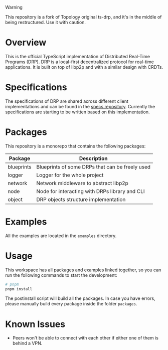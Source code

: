 > [!WARNING]
> This repository is a fork of Topology original ts-drp, and it's in the middle of being restructured. Use it with caution.

# Overview

This is the official TypeScript implementation of Distributed Real-Time Programs (DRP). DRP is a local-first decentralized protocol for real-time applications. It is built on top of libp2p and with a similar design with CRDTs.

# Specifications

The specifications of DRP are shared across different client implementations and can be found in the [specs repository](https://github.com/drp-tech/specs). Currently the specifications are starting to be written based on this implementation.

# Packages

This repository is a monorepo that contains the following packages:

| Package    | Description                                     |
| ---------- | ----------------------------------------------- |
| blueprints | Blueprints of some DRPs that can be freely used |
| logger     | Logger for the whole project                    |
| network    | Network middleware to abstract libp2p           |
| node       | Node for interacting with DRPs library and CLI  |
| object     | DRP objects structure implementation            |

# Examples

All the examples are located in the `examples` directory.

# Usage

This workspace has all packages and examples linked together, so you can run the following commands to start the development:

```bash
# pnpm
pnpm install
```

The postinstall script will build all the packages. In case you have errors, please manually build every package inside the folder `packages`.

# Known Issues

- Peers won't be able to connect with each other if either one of them is behind a VPN.
